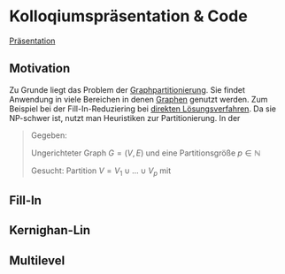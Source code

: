 # Kolloqiumspräsentation & Code

[Präsentation](koll.pdf)

## Motivation

Zu Grunde liegt das Problem der [Graphpartitionierung](https://en.wikipedia.org/wiki/Graph_partition). Sie findet Anwendung in viele Bereichen in denen [Graphen](https://de.wikipedia.org/wiki/Graph_(Graphentheorie)) genutzt werden. Zum Beispiel bei der Fill-In-Reduziering bei [direkten Lösungsverfahren](https://de.wikipedia.org/wiki/Direktes_Verfahren). Da sie NP-schwer ist, nutzt man Heuristiken zur Partitionierung.
In der 
> Gegeben:
> 
> Ungerichteter Graph $G = (V, E)$ und eine Partitionsgröße $p \in \mathbb{N}$
> 
> Gesucht:
> Partition $V = V_1  \cup ... \cup  V_p$ mit


## Fill-In
## Kernighan-Lin
## Multilevel
